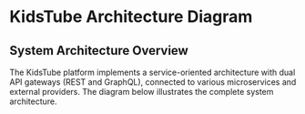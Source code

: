 # KidsTube Architecture Diagram

## System Architecture Overview

The KidsTube platform implements a service-oriented architecture with dual API gateways (REST and GraphQL), connected to various microservices and external providers. The diagram below illustrates the complete system architecture.

